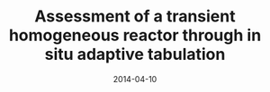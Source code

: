 ---
title: "Assessment of a transient homogeneous reactor through in situ adaptive tabulation"
authors: "A. Cunha Jr and L. F. Figueira da Silva"
journal: "Journal of the Brazilian Society of Mechanical Sciences and Engineering"
year: "2014"
volume: "36"
number: 
pages: "377"
doi: "http://dx.doi.org/10.1007/s40430-013-0080-4"
pdf: "http://dx.doi.org/10.1007/s40430-013-0080-4"
arxiv: 
hal: "https://hal.archives-ouvertes.fr/hal-01438646"
image: "GraphicalAbstract_Paper_2014_BSMSE.png"
layout: none
date: 2014-04-10
collection: publications
category: manuscripts
permalink: /publications/JournalPaper_2014_BSMSE_v36_pp377
---